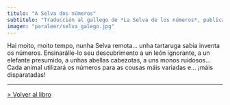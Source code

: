 ```yaml
---
titulo: "A Selva dos números"
subtitulo: "Traducción al gallego de *La Selva de los números*, publicado por la editorial Obradoiro-Alfaguara. Ilustraciones de *Tesa González*. Traducción: *Antón Palacio*."
imagen: "paraleer/selva_galego.jpg"
---
```

Hai moito, moito tempo, nunha Selva remota… unha tartaruga sabia inventa os números. Ensinarálle-lo seu descubrimento a un león ignorante, a un elefante presumido, a unhas abellas cabezotas, a uns monos ruidosos… Cada animal utilizará os números para as cousas máis variadas e… ¡máis disparatadas!

* * *

[> Volver al libro](/ver/mislibros/la-selva)

